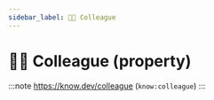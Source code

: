 ```yaml
---
sidebar_label: 🧑‍💼 Colleague
---
```


# 🧑‍💼 Colleague (property)

:::note
https://know.dev/colleague
(`know:colleague`)
:::
